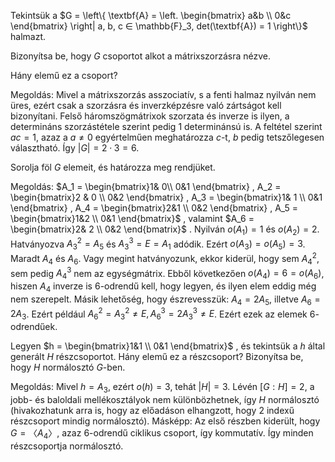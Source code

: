 Tekintsük a $G = \left\{ \textbf{A} = \left. \begin{bmatrix} a&b \\ 0&c \end{bmatrix} \right| a, b, c ∈ \mathbb{F}_3, det(\textbf{A}) = 1 \right\}$ halmazt. 

Bizonyítsa be, hogy $G$ csoportot alkot a mátrixszorzásra nézve. 

Hány elemű ez a csoport?

Megoldás:
Mivel a mátrixszorzás asszociatív, s a fenti halmaz nyilván nem üres, ezért csak a szorzásra és inverzképzésre való zártságot kell bizonyítani. Felső háromszögmátrixok szorzata és inverze is ilyen, a determináns szorzástétele szerint pedig $1$ determinánsú is. A feltétel szerint $ac = 1$, azaz a $a \neq 0$ egyértelműen meghatározza $c$-t, $b$ pedig tetszőlegesen választható. Így $|G| = 2 · 3 = 6$.

Sorolja föl $G$ elemeit, és határozza meg rendjüket.

Megoldás:
$A_1 = \begin{bmatrix}1& 0\\ 0&1  \end{bmatrix} , A_2 = \begin{bmatrix}2 & 0 \\ 0&2 \end{bmatrix} , A_3 = \begin{bmatrix}1& 1 \\ 0&1 \end{bmatrix} , A_4 = \begin{bmatrix}2&1 \\ 0&2 \end{bmatrix} , A_5 = \begin{bmatrix}1&2 \\ 0&1 \end{bmatrix}$ , valamint $A_6 = \begin{bmatrix}2& 2 \\ 0&2 \end{bmatrix}$ .
Nyilván $o(A_1) = 1$ és $o(A_2) = 2$. Hatványozva $A^2_3 = A_5$ és $A_3^3 = E = A_1$ adódik. Ezért $o(A_3) = o(A_5) = 3$.
Maradt $A_4$ és $A_6$. Vagy megint hatványozunk, ekkor kiderül, hogy sem $A^2_4$, sem pedig $A^3_4$ nem az egységmátrix. Ebből következően $o(A_4) = 6 = o(A_6)$, hiszen $A_4$ inverze is $6$-odrendű kell, hogy legyen, és ilyen elem eddig még nem szerepelt.
Másik lehetőség, hogy észrevesszük: $A_4 = 2A_5$, illetve $A_6 = 2A_3$. Ezért például $A^2_ 6= A^2_3 \neq E, A^3_6 = 2A^3_3 \neq E$. Ezért ezek az elemek $6$-odrendűek.

Legyen $h = \begin{bmatrix}1&1 \\ 0&1 \end{bmatrix}$ , és tekintsük a $h$ által generált $H$ részcsoportot. Hány elemű ez a részcsoport? Bizonyítsa be, hogy $H$ normálosztó $G$-ben.

Megoldás:
Mivel $h = A_3$, ezért $o(h) = 3$, tehát $|H| = 3$.
Lévén $[G : H] = 2$, a jobb- és baloldali mellékosztályok nem különbözhetnek, így $H$ normálosztó (hivakozhatunk arra is, hogy az előadáson elhangzott, hogy $2$ indexű részcsoport mindig normálosztó).
Másképp: Az első részben kiderült, hogy $G = 〈A_4〉$, azaz $6$-odrendű ciklikus csoport, így kommutatív. Így minden részcsoportja normálosztó.